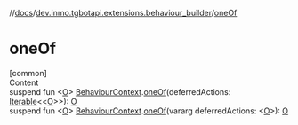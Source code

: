 //[docs](../../index.md)/[dev.inmo.tgbotapi.extensions.behaviour_builder](index.md)/[oneOf](one-of.md)



# oneOf  
[common]  
Content  
suspend fun <[O](one-of.md)> [BehaviourContext](-behaviour-context/index.md).[oneOf](one-of.md)(deferredActions: [Iterable](https://kotlinlang.org/api/latest/jvm/stdlib/kotlin.collections/-iterable/index.html)<<[O](one-of.md)>>): [O](one-of.md)  
suspend fun <[O](one-of.md)> [BehaviourContext](-behaviour-context/index.md).[oneOf](one-of.md)(vararg deferredActions: <[O](one-of.md)>): [O](one-of.md)  



